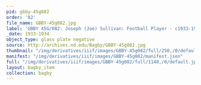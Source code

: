 ```yaml
---
pid: gbby-45g082
order: '82'
file_name: GBBY-45g082.jpg
label: 'GBBY 45G/082: Joseph (Joe) Sullivan: Football Player - c1933-1934'
_date: 1933-1934
object_type: glass plate negative
source: http://archives.nd.edu/Bagby/GBBY-45g082.jpg
thumbnail: "/img/derivatives/iiif/images/GBBY-45g082/full/250,/0/default.jpg"
manifest: "/img/derivatives/iiif/images/GBBY-45g082/manifest.json"
full: "/img/derivatives/iiif/images/GBBY-45g082/full/1140,/0/default.jpg"
layout: bagby_item
collection: bagby
---
```

